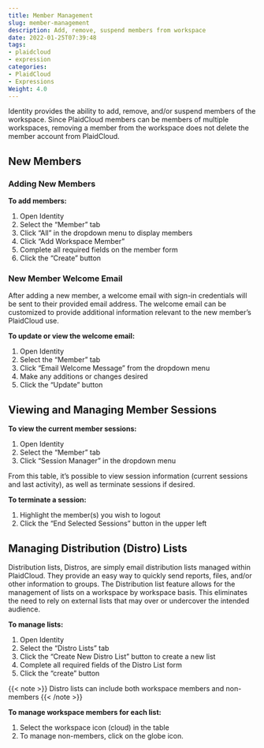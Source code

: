 ```yaml
---
title: Member Management
slug: member-management
description: Add, remove, suspend members from workspace
date: 2022-01-25T07:39:48
tags:
- plaidcloud
- expression
categories:
- PlaidCloud
- Expressions
Weight: 4.0
---
```



Identity provides the ability to add, remove, and/or suspend members of the workspace. Since PlaidCloud members can be members of multiple workspaces, removing a member from the workspace does not delete the member account from PlaidCloud.



## New Members


### Adding New Members


**To add members:**


1. Open Identity
2. Select the “Member” tab
3. Click “All” in the dropdown menu to display members
4. Click “Add Workspace Member”
5. Complete all required fields on the member form
6. Click the “Create” button

### New Member Welcome Email


After adding a new member, a welcome email with sign-in credentials will be sent to their provided email address. The welcome email can be customized to provide additional information relevant to the new member’s PlaidCloud use.



**To update or view the welcome email:**


1. Open Identity
2. Select the “Member” tab
3. Click “Email Welcome Message” from the dropdown menu
4. Make any additions or changes desired
5. Click the “Update” button

## Viewing and Managing Member Sessions


**To view the current member sessions:**


1. Open Identity
2. Select the “Member” tab
3. Click “Session Manager” in the dropdown menu

From this table, it’s possible to view session information (current sessions and last activity), as well as terminate sessions if desired.



**To terminate a session:**


1. Highlight the member(s) you wish to logout
2. Click the “End Selected Sessions” button in the upper left

## Managing Distribution (Distro) Lists


Distribution lists, Distros, are simply email distribution lists managed within PlaidCloud. They provide an easy way to quickly send reports, files, and/or other information to groups. The Distribution list feature allows for the management of lists on a workspace by workspace basis. This eliminates the need to rely on external lists that may over or undercover the intended audience.



**To manage lists:**


1. Open Identity
2. Select the “Distro Lists” tab
3. Click the “Create New Distro List” button to create a new list
4. Complete all required fields of the Distro List form
5. Click the “create” button

{{< note >}}
Distro lists can include both workspace members and non-members
{{< /note >}}



**To manage workspace members for each list:**


1. Select the workspace icon (cloud) in the table
2. To manage non-members, click on the globe icon.
